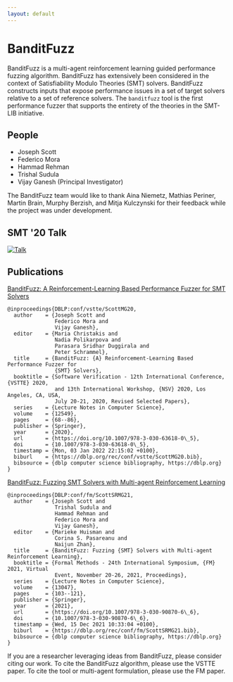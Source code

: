 ```yaml
---
layout: default
---
```


# BanditFuzz

BanditFuzz is a multi-agent reinforcement learning guided performance fuzzing algorithm. BanditFuzz has extensively been considered in the context of Satisfiability Modulo Theories (SMT)  solvers. BanditFuzz constructs inputs that expose performance issues in a set of target solvers relative to a set of reference solvers. The `banditfuzz` tool is the first performance fuzzer that supports the entirety of the theories in the SMT-LIB initiative. 

## People
* Joseph Scott
* Federico Mora
* Hammad Rehman
* Trishal Sudula
* Vijay Ganesh (Principal Investigator)

The BanditFuzz team would like to thank Aina Niemetz, Mathias Periner, Martin Brain, Murphy Berzish, and Mitja Kulczynski for their feedback while the project was under development. 

## SMT '20 Talk

[![Talk](https://img.youtube.com/vi/OfZaIUXltf4/0.jpg)](https://youtu.be/OfZaIUXltf4?t=4013)


## Publications

[BanditFuzz: A Reinforcement-Learning Based Performance Fuzzer for SMT Solvers](https://www.semanticscholar.org/paper/BanditFuzz%3A-A-Reinforcement-Learning-Based-Fuzzer-Scott-Mora/4dd1361dd215cc2d02f178f4ec307b74a4f51cbb)

```
@inproceedings{DBLP:conf/vstte/ScottMG20,
  author    = {Joseph Scott and
               Federico Mora and
               Vijay Ganesh},
  editor    = {Maria Christakis and
               Nadia Polikarpova and
               Parasara Sridhar Duggirala and
               Peter Schrammel},
  title     = {BanditFuzz: {A} Reinforcement-Learning Based Performance Fuzzer for
               {SMT} Solvers},
  booktitle = {Software Verification - 12th International Conference, {VSTTE} 2020,
               and 13th International Workshop, {NSV} 2020, Los Angeles, CA, USA,
               July 20-21, 2020, Revised Selected Papers},
  series    = {Lecture Notes in Computer Science},
  volume    = {12549},
  pages     = {68--86},
  publisher = {Springer},
  year      = {2020},
  url       = {https://doi.org/10.1007/978-3-030-63618-0\_5},
  doi       = {10.1007/978-3-030-63618-0\_5},
  timestamp = {Mon, 03 Jan 2022 22:15:02 +0100},
  biburl    = {https://dblp.org/rec/conf/vstte/ScottMG20.bib},
  bibsource = {dblp computer science bibliography, https://dblp.org}
}
```

[BanditFuzz: Fuzzing SMT Solvers with Multi-agent Reinforcement Learning](https://www.springerprofessional.de/en/banditfuzz-fuzzing-smt-solvers-with-multi-agent-reinforcement-le/19849098)

```
@inproceedings{DBLP:conf/fm/ScottSRMG21,
  author    = {Joseph Scott and
               Trishal Sudula and
               Hammad Rehman and
               Federico Mora and
               Vijay Ganesh},
  editor    = {Marieke Huisman and
               Corina S. Pasareanu and
               Naijun Zhan},
  title     = {BanditFuzz: Fuzzing {SMT} Solvers with Multi-agent Reinforcement Learning},
  booktitle = {Formal Methods - 24th International Symposium, {FM} 2021, Virtual
               Event, November 20-26, 2021, Proceedings},
  series    = {Lecture Notes in Computer Science},
  volume    = {13047},
  pages     = {103--121},
  publisher = {Springer},
  year      = {2021},
  url       = {https://doi.org/10.1007/978-3-030-90870-6\_6},
  doi       = {10.1007/978-3-030-90870-6\_6},
  timestamp = {Wed, 15 Dec 2021 10:33:04 +0100},
  biburl    = {https://dblp.org/rec/conf/fm/ScottSRMG21.bib},
  bibsource = {dblp computer science bibliography, https://dblp.org}
}
```

If you are a researcher leveraging ideas from BanditFuzz, please consider citing our work. To cite the BanditFuzz algorithm, please use the VSTTE paper. To cite the tool or multi-agent formulation, please use the FM paper.

<!-- > This is a blockquote following a header.
>
> When something is important enough, you do it even if the odds are not in your favor.

### Header 3

```js
// Javascript code with syntax highlighting.
var fun = function lang(l) {
  dateformat.i18n = require('./lang/' + l)
  return true;
}
```

```ruby
# Ruby code with syntax highlighting
GitHubPages::Dependencies.gems.each do |gem, version|
  s.add_dependency(gem, "= #{version}")
end
```

#### Header 4

*   This is an unordered list following a header.
*   This is an unordered list following a header.
*   This is an unordered list following a header.

##### Header 5

1.  This is an ordered list following a header.
2.  This is an ordered list following a header.
3.  This is an ordered list following a header.

###### Header 6

| head1        | head two          | three |
|:-------------|:------------------|:------|
| ok           | good swedish fish | nice  |
| out of stock | good and plenty   | nice  |
| ok           | good `oreos`      | hmm   |
| ok           | good `zoute` drop | yumm  |

### There's a horizontal rule below this.

* * *

### Here is an unordered list:

*   Item foo
*   Item bar
*   Item baz
*   Item zip

### And an ordered list:

1.  Item one
1.  Item two
1.  Item three
1.  Item four

### And a nested list:

- level 1 item
  - level 2 item
  - level 2 item
    - level 3 item
    - level 3 item
- level 1 item
  - level 2 item
  - level 2 item
  - level 2 item
- level 1 item
  - level 2 item
  - level 2 item
- level 1 item

### Small image

![Octocat](https://github.githubassets.com/images/icons/emoji/octocat.png)

### Large image

![Branching](https://guides.github.com/activities/hello-world/branching.png)


### Definition lists can be used with HTML syntax.

<dl>
<dt>Name</dt>
<dd>Godzilla</dd>
<dt>Born</dt>
<dd>1952</dd>
<dt>Birthplace</dt>
<dd>Japan</dd>
<dt>Color</dt>
<dd>Green</dd>
</dl>

```
Long, single-line code blocks should not wrap. They should horizontally scroll if they are too long. This line should be long enough to demonstrate this.
```

```
The final element.
``` -->
